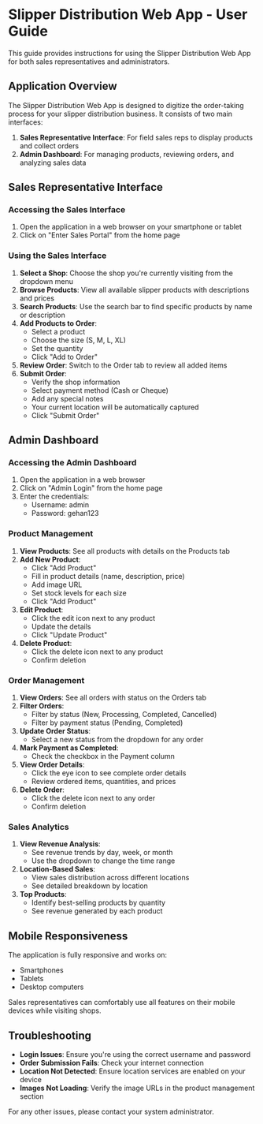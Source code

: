 # Slipper Distribution Web App - User Guide

This guide provides instructions for using the Slipper Distribution Web App for both sales representatives and administrators.

## Application Overview

The Slipper Distribution Web App is designed to digitize the order-taking process for your slipper distribution business. It consists of two main interfaces:

1. **Sales Representative Interface**: For field sales reps to display products and collect orders
2. **Admin Dashboard**: For managing products, reviewing orders, and analyzing sales data

## Sales Representative Interface

### Accessing the Sales Interface

1. Open the application in a web browser on your smartphone or tablet
2. Click on "Enter Sales Portal" from the home page

### Using the Sales Interface

1. **Select a Shop**: Choose the shop you're currently visiting from the dropdown menu
2. **Browse Products**: View all available slipper products with descriptions and prices
3. **Search Products**: Use the search bar to find specific products by name or description
4. **Add Products to Order**:
   - Select a product
   - Choose the size (S, M, L, XL)
   - Set the quantity
   - Click "Add to Order"
5. **Review Order**: Switch to the Order tab to review all added items
6. **Submit Order**:
   - Verify the shop information
   - Select payment method (Cash or Cheque)
   - Add any special notes
   - Your current location will be automatically captured
   - Click "Submit Order"

## Admin Dashboard

### Accessing the Admin Dashboard

1. Open the application in a web browser
2. Click on "Admin Login" from the home page
3. Enter the credentials:
   - Username: admin
   - Password: gehan123

### Product Management

1. **View Products**: See all products with details on the Products tab
2. **Add New Product**:
   - Click "Add Product"
   - Fill in product details (name, description, price)
   - Add image URL
   - Set stock levels for each size
   - Click "Add Product"
3. **Edit Product**:
   - Click the edit icon next to any product
   - Update the details
   - Click "Update Product"
4. **Delete Product**:
   - Click the delete icon next to any product
   - Confirm deletion

### Order Management

1. **View Orders**: See all orders with status on the Orders tab
2. **Filter Orders**:
   - Filter by status (New, Processing, Completed, Cancelled)
   - Filter by payment status (Pending, Completed)
3. **Update Order Status**:
   - Select a new status from the dropdown for any order
4. **Mark Payment as Completed**:
   - Check the checkbox in the Payment column
5. **View Order Details**:
   - Click the eye icon to see complete order details
   - Review ordered items, quantities, and prices
6. **Delete Order**:
   - Click the delete icon next to any order
   - Confirm deletion

### Sales Analytics

1. **View Revenue Analysis**:
   - See revenue trends by day, week, or month
   - Use the dropdown to change the time range
2. **Location-Based Sales**:
   - View sales distribution across different locations
   - See detailed breakdown by location
3. **Top Products**:
   - Identify best-selling products by quantity
   - See revenue generated by each product

## Mobile Responsiveness

The application is fully responsive and works on:
- Smartphones
- Tablets
- Desktop computers

Sales representatives can comfortably use all features on their mobile devices while visiting shops.

## Troubleshooting

- **Login Issues**: Ensure you're using the correct username and password
- **Order Submission Fails**: Check your internet connection
- **Location Not Detected**: Ensure location services are enabled on your device
- **Images Not Loading**: Verify the image URLs in the product management section

For any other issues, please contact your system administrator.
